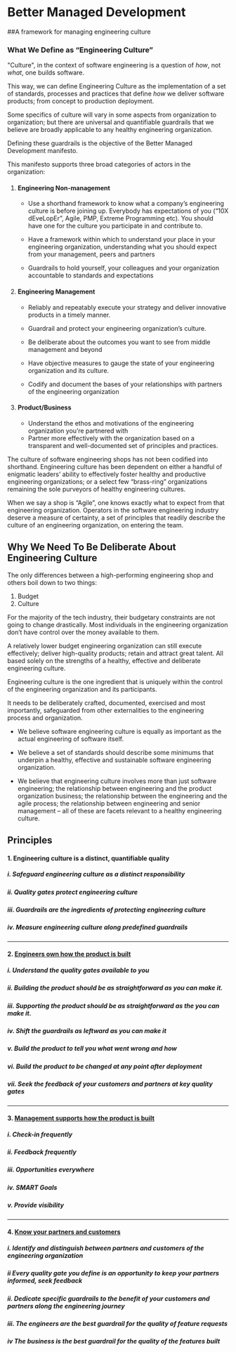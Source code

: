 Better Managed Development
===========================
##A framework for managing engineering culture
### What We Define as “Engineering Culture”

"Culture", in the context of software engineering is a question of _how_, not _what_, one builds software.

This way, we can define Engineering Culture as the implementation of a set of standards, processes and practices that define _how_ we deliver software products; from concept to production deployment. 

Some specifics of culture will vary in some aspects from organization to organization; but there are universal and quantifiable guardrails that we believe are broadly applicable to any healthy engineering organization. 

Defining these guardrails is the objective of the Better Managed Development manifesto. 

This manifesto supports three broad categories of actors in the organization:

1. #### Engineering Non-management
   - Use a shorthand framework to know what a company’s engineering culture is before joining up. Everybody has expectations of you (“10X dEveLopEr”, Agile, PMP, 	Extreme Programming etc). You should have one for the culture you participate in and contribute to. 	
 	
   - Have a framework within which to understand your place in your engineering organization, understanding what you should expect from your management, peers and 	partners
 	
   - Guardrails to hold yourself, your colleagues and your organization accountable to standards and 	expectations

2. #### Engineering Management
   - Reliably and repeatably execute your strategy and deliver innovative products in a timely 	manner.
 	
   - Guardrail and protect your engineering organization’s culture.
 	
   - Be deliberate about the outcomes you want to see from middle management and beyond
 	
   - Have objective measures to gauge the state of your engineering organization and its culture.
 	
   - Codify and document the bases 	of your relationships with partners of the engineering organization

3. #### Product/Business
   - Understand the ethos and 	motivations of the engineering organization you’re partnered with
   - Partner more effectively with the organization based on a transparent and well-documented set of principles and practices.

The culture of software engineering shops has not been codified into shorthand. Engineering culture has been dependent on either a handful of enigmatic leaders’ ability to effectively foster healthy and productive engineering organizations; or a select few “brass-ring” organizations remaining the sole purveyors of healthy engineering cultures. 

When we say a shop is “Agile”, one knows exactly what to expect from that engineering organization. Operators in the software engineering industry deserve a measure of certainty, a set of principles that readily describe the culture of an engineering organization, on entering the team.

##  Why We Need To Be Deliberate About Engineering Culture

The only differences between a high-performing engineering shop and others boil down to two things:
 1. Budget
 2. Culture

For the majority of the tech industry, their budgetary constraints are not going to change drastically. Most individuals in the engineering organization don’t have control over the money available to them.

A relatively lower budget engineering organization can still execute effectively; deliver high-quality products; retain and attract great talent. All based solely on the strengths of a healthy, effective and deliberate engineering culture.

Engineering culture is the one ingredient that is uniquely within the control of the engineering organization and its participants. 

It needs to be deliberately crafted, documented, exercised and most importantly, safeguarded from other externalities to the engineering process and organization.

- We believe software engineering culture is equally as important as the actual engineering of software itself. 	
 	
- We believe a set of standards should describe some minimums that underpin a healthy, effective and sustainable software engineering organization.
 	
- We believe that engineering culture involves more than just software engineering; the relationship between engineering and the product organization business; the relationship between the engineering and the agile process; the relationship between engineering and senior management – all of these are facets relevant to a healthy engineering culture.

## Principles
#### 1. Engineering culture is a distinct, quantifiable quality
 ##### i. Safeguard engineering culture as a distinct responsibility
 ##### ii. Quality gates protect engineering culture
 ##### iii. Guardrails are the ingredients of protecting engineering culture
 ##### iv. Measure engineering culture along predefined guardrails
 ****
#### 2. [Engineers own how the product is built](build.md)
 ##### i. Understand the quality gates available to you
 ##### ii. Building the product should be as straightforward as you can make it.
 ##### iii. Supporting the product should be as straightforward as the you can make it. 
 ##### iv. Shift the guardrails as leftward as you can make it
 ##### v. Build the product to tell you what went wrong and how
 ##### vi. Build the product to be changed at any point after deployment
 ##### vii. Seek the feedback of your customers and partners at key quality gates
    
   ***
#### 3. [Management supports how the product is built ](grow.md)
 ##### i. Check-in frequently
 ##### ii. Feedback frequently
 ##### iii. Opportunities everywhere
 ##### iv. SMART Goals
 ##### v. Provide visibility

   ***
#### 4. [Know your partners and customers](partner.md)
 ##### i. Identify and distinguish between partners and customers of the engineering organization
 ##### ii Every quality gate you define is an opportunity to keep your partners informed, seek feedback
 ##### ii. Dedicate specific guardrails to the benefit of your customers and partners along the engineering journey
 ##### iii. The engineers are the best guardrail for the quality of feature requests
 ##### iv The business is the best guardrail for the quality of the features built


